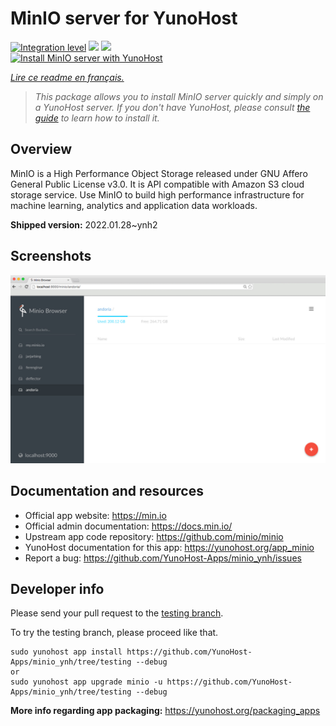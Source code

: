 <!--
N.B.: This README was automatically generated by https://github.com/YunoHost/apps/tree/master/tools/README-generator
It shall NOT be edited by hand.
-->

# MinIO server for YunoHost

[![Integration level](https://dash.yunohost.org/integration/minio.svg)](https://dash.yunohost.org/appci/app/minio) ![](https://ci-apps.yunohost.org/ci/badges/minio.status.svg) ![](https://ci-apps.yunohost.org/ci/badges/minio.maintain.svg)  
[![Install MinIO server with YunoHost](https://install-app.yunohost.org/install-with-yunohost.svg)](https://install-app.yunohost.org/?app=minio)

*[Lire ce readme en français.](./README_fr.md)*

> *This package allows you to install MinIO server quickly and simply on a YunoHost server.
If you don't have YunoHost, please consult [the guide](https://yunohost.org/#/install) to learn how to install it.*

## Overview

MinIO is a High Performance Object Storage released under GNU Affero General Public License v3.0. It is API compatible with Amazon S3 cloud storage service. Use MinIO to build high performance infrastructure for machine learning, analytics and application data workloads.


**Shipped version:** 2022.01.28~ynh2



## Screenshots

![](./doc/screenshots/minio-browser.jpg)

## Documentation and resources

* Official app website: https://min.io
* Official admin documentation: https://docs.min.io/
* Upstream app code repository: https://github.com/minio/minio
* YunoHost documentation for this app: https://yunohost.org/app_minio
* Report a bug: https://github.com/YunoHost-Apps/minio_ynh/issues

## Developer info

Please send your pull request to the [testing branch](https://github.com/YunoHost-Apps/minio_ynh/tree/testing).

To try the testing branch, please proceed like that.
```
sudo yunohost app install https://github.com/YunoHost-Apps/minio_ynh/tree/testing --debug
or
sudo yunohost app upgrade minio -u https://github.com/YunoHost-Apps/minio_ynh/tree/testing --debug
```

**More info regarding app packaging:** https://yunohost.org/packaging_apps
